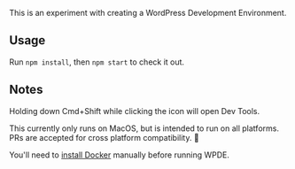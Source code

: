 This is an experiment with creating a WordPress Development Environment.

## Usage

Run `npm install`, then `npm start` to check it out.

## Notes

Holding down Cmd+Shift while clicking the icon will open Dev Tools.

This currently only runs on MacOS, but is intended to run on all platforms. PRs are accepted for cross platform compatibility. 🙂

You'll need to [install Docker](https://www.docker.com/community-edition#/download) manually before running WPDE.
